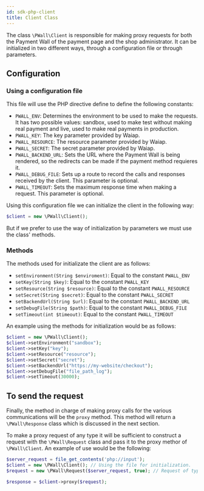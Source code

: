 ```yaml
---
id: sdk-php-client
title: Client Class
---
```


The class `\PWall\Client` is responsible for making proxy requests for both the Payment Wall of the payment page and the shop administrator. It can be initialized in two different ways, through a configuration file or through parameters.

## Configuration

### Using a configuration file

This file will use the PHP directive define to define the following constants:

- `PWALL_ENV`: Determines the environment to be used to make the requests. It has two possible values: sandbox, used to make test without making real payment and live, used to make real payments in production.
- `PWALL_KEY`: The key parameter provided by Waiap.
- `PWALL_RESOURCE`: The resource parameter provided by Waiap.
- `PWALL_SECRET`: The secret parameter provided by Waiap.
- `PWALL_BACKEND_URL`: Sets the URL where the Payment Wall is being rendered, so the redirects can be made if the payment method requieres it.
- `PWALL_DEBUG_FILE`: Sets up a route to record the calls and responses received by the client. This parameter is optional.
- `PWALL_TIMEOUT`:  Sets the maximum response time when making a request. This parameter is optional.

Using this configuration file we can initialize the client in the following way:

``` php
$client = new \PWall\Client();
```

But if we prefer to use the way of initialization by parameters we must use the class' methods.

### Methods

The methods used for initializate the client are as follows:

- `setEnvironment(String $enviroment)`: Equal to the constant `PWALL_ENV`
- `setKey(String $key)`: Equal to the constant `PWALL_KEY`
- `setResource(String $resource)`: Equal to the constant `PWALL_RESOURCE`
- `setSecret(String $secret)`: Equal to the constant `PWALL_SECRET`
- `setBackendUrl(String $url)`: Equal to the constant `PWALL_BACKEND_URL`
- `setDebugFile(String $path)`: Equal to the constant `PWALL_DEBUG_FILE`
- `setTimeout(int $timeout)`: Equal to the constant `PWALL_TIMEOUT`

An example using the methods for initialization would be as follows:

``` php
$client = new \PWall\Client();
$client->setEnvironment("sandbox");
$client->setKey("key");
$client->setResource("resource");
$client->setSecret("secret");
$client->setBackendUrl("https://my-website/checkout");
$client->setDebugFile("file_path_log");
$client->setTimeout(30000);
```

## To send the request

Finally, the method in charge of making proxy calls for the various communications will be the `proxy` method. This method will return a `\PWall\Response` class which is discussed in the next section.

To make a proxy request of any type it will be sufficient to construct a request with the `\PWall\Request` class and pass it to the proxy methor of `\PWall\Client`. An example of use would be the following:

``` php
$server_request = file_get_contents('php://input');
$client = new \PWall\Client(); // Using the file for initialization.
$request = new \PWall\Request($server_request, true); // Request of type administrator.

$response = $client->proxy($request);
```